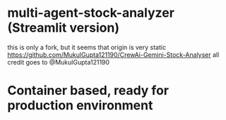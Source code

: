 # multi-agent-stock-analyzer (Streamlit version)
this is only a fork, but it seems that origin is very static
https://github.com/MukulGupta121190/CrewAi-Gemini-Stock-Analyser
all credit goes to @MukulGupta121190

# Container based, ready for production environment

